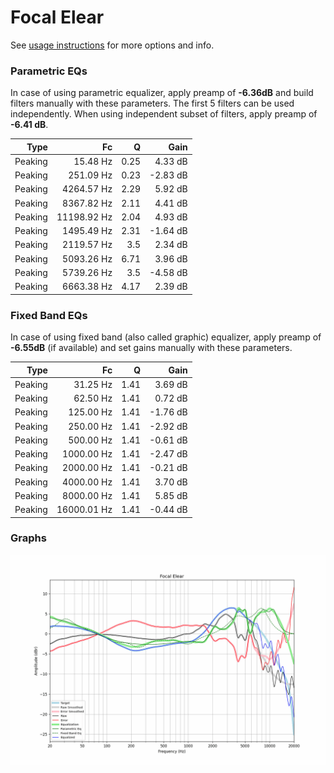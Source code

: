 # Focal Elear
See [usage instructions](https://github.com/jaakkopasanen/AutoEq#usage) for more options and info.

### Parametric EQs
In case of using parametric equalizer, apply preamp of **-6.36dB** and build filters manually
with these parameters. The first 5 filters can be used independently.
When using independent subset of filters, apply preamp of **-6.41 dB**.

| Type    | Fc          |    Q | Gain     |
|--------:|------------:|-----:|---------:|
| Peaking | 15.48 Hz    | 0.25 | 4.33 dB  |
| Peaking | 251.09 Hz   | 0.23 | -2.83 dB |
| Peaking | 4264.57 Hz  | 2.29 | 5.92 dB  |
| Peaking | 8367.82 Hz  | 2.11 | 4.41 dB  |
| Peaking | 11198.92 Hz | 2.04 | 4.93 dB  |
| Peaking | 1495.49 Hz  | 2.31 | -1.64 dB |
| Peaking | 2119.57 Hz  | 3.5  | 2.34 dB  |
| Peaking | 5093.26 Hz  | 6.71 | 3.96 dB  |
| Peaking | 5739.26 Hz  | 3.5  | -4.58 dB |
| Peaking | 6663.38 Hz  | 4.17 | 2.39 dB  |

### Fixed Band EQs
In case of using fixed band (also called graphic) equalizer, apply preamp of **-6.55dB**
(if available) and set gains manually with these parameters.

| Type    | Fc          |    Q | Gain     |
|--------:|------------:|-----:|---------:|
| Peaking | 31.25 Hz    | 1.41 | 3.69 dB  |
| Peaking | 62.50 Hz    | 1.41 | 0.72 dB  |
| Peaking | 125.00 Hz   | 1.41 | -1.76 dB |
| Peaking | 250.00 Hz   | 1.41 | -2.92 dB |
| Peaking | 500.00 Hz   | 1.41 | -0.61 dB |
| Peaking | 1000.00 Hz  | 1.41 | -2.47 dB |
| Peaking | 2000.00 Hz  | 1.41 | -0.21 dB |
| Peaking | 4000.00 Hz  | 1.41 | 3.70 dB  |
| Peaking | 8000.00 Hz  | 1.41 | 5.85 dB  |
| Peaking | 16000.01 Hz | 1.41 | -0.44 dB |

### Graphs
![](./Focal%20Elear.png)